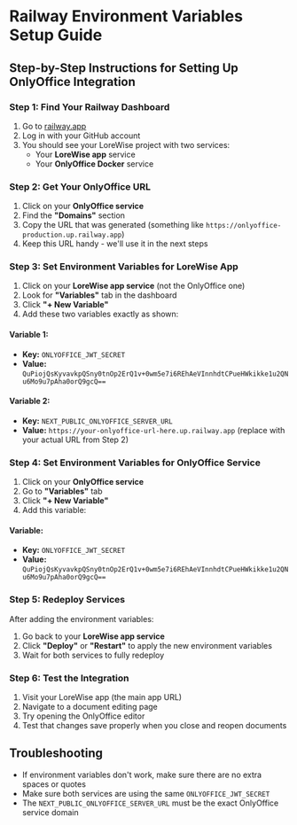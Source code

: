 # Railway Environment Variables Setup Guide

## Step-by-Step Instructions for Setting Up OnlyOffice Integration

### Step 1: Find Your Railway Dashboard
1. Go to [railway.app](https://railway.app)
2. Log in with your GitHub account
3. You should see your LoreWise project with two services:
   - Your **LoreWise app** service
   - Your **OnlyOffice Docker** service

### Step 2: Get Your OnlyOffice URL
1. Click on your **OnlyOffice service** 
2. Find the **"Domains"** section
3. Copy the URL that was generated (something like `https://onlyoffice-production.up.railway.app`)
4. Keep this URL handy - we'll use it in the next steps

### Step 3: Set Environment Variables for LoreWise App

1. Click on your **LoreWise app service** (not the OnlyOffice one)
2. Look for **"Variables"** tab in the dashboard
3. Click **"+ New Variable"**
4. Add these two variables exactly as shown:

#### **Variable 1:**
- **Key:** `ONLYOFFICE_JWT_SECRET`
- **Value:** `QuPiojQsKyvavkpQSny0tnOp2ErQ1v+0wm5e7i6REhAeVInnhdtCPueHWkikke1u2QNu6Mo9u7pAha0orQ9gcQ==`

#### **Variable 2:**
- **Key:** `NEXT_PUBLIC_ONLYOFFICE_SERVER_URL`
- **Value:** `https://your-onlyoffice-url-here.up.railway.app` (replace with your actual URL from Step 2)

### Step 4: Set Environment Variables for OnlyOffice Service

1. Click on your **OnlyOffice service**
2. Go to **"Variables"** tab
3. Click **"+ New Variable"**
4. Add this variable:

#### **Variable:**
- **Key:** `ONLYOFFICE_JWT_SECRET`
- **Value:** `QuPiojQsKyvavkpQSny0tnOp2ErQ1v+0wm5e7i6REhAeVInnhdtCPueHWkikke1u2QNu6Mo9u7pAha0orQ9gcQ==`

### Step 5: Redeploy Services
After adding the environment variables:
1. Go back to your **LoreWise app service**
2. Click **"Deploy"** or **"Restart"** to apply the new environment variables
3. Wait for both services to fully redeploy

### Step 6: Test the Integration
1. Visit your LoreWise app (the main app URL)
2. Navigate to a document editing page
3. Try opening the OnlyOffice editor
4. Test that changes save properly when you close and reopen documents

## Troubleshooting
- If environment variables don't work, make sure there are no extra spaces or quotes
- Make sure both services are using the same `ONLYOFFICE_JWT_SECRET`
- The `NEXT_PUBLIC_ONLYOFFICE_SERVER_URL` must be the exact OnlyOffice service domain
